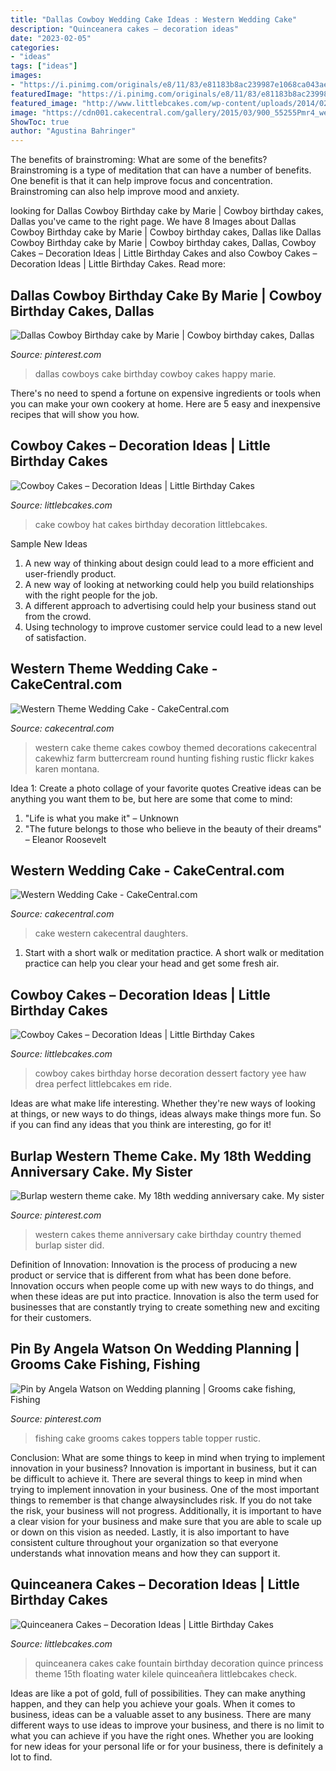 ```yaml
---
title: "Dallas Cowboy Wedding Cake Ideas : Western Wedding Cake"
description: "Quinceanera cakes – decoration ideas"
date: "2023-02-05"
categories:
- "ideas"
tags: ["ideas"]
images:
- "https://i.pinimg.com/originals/e8/11/83/e81183b8ac239987e1068ca043aed12a.jpg"
featuredImage: "https://i.pinimg.com/originals/e8/11/83/e81183b8ac239987e1068ca043aed12a.jpg"
featured_image: "http://www.littlebcakes.com/wp-content/uploads/2014/02/Quinceanera-Cake-Ideas-867x1024.jpg"
image: "https://cdn001.cakecentral.com/gallery/2015/03/900_55255Pmr4_western-wedding-cake.jpg"
ShowToc: true
author: "Agustina Bahringer"
---
```



The benefits of brainstroming: What are some of the benefits?
Brainstroming is a type of meditation that can have a number of benefits. One benefit is that it can help improve focus and concentration. Brainstroming can also help improve mood and anxiety.

	

		
looking for Dallas Cowboy Birthday cake by Marie | Cowboy birthday cakes, Dallas you've came to the right page. We have 8 Images about Dallas Cowboy Birthday cake by Marie | Cowboy birthday cakes, Dallas like Dallas Cowboy Birthday cake by Marie | Cowboy birthday cakes, Dallas, Cowboy Cakes – Decoration Ideas | Little Birthday Cakes and also Cowboy Cakes – Decoration Ideas | Little Birthday Cakes. Read more:
		
    
## Dallas Cowboy Birthday Cake By Marie | Cowboy Birthday Cakes, Dallas

<img loading=lazy src="https://i.pinimg.com/736x/e8/7d/e7/e87de7f1a013dc18497a8bfb4719e4de.jpg" onerror="this.onerror=null;this.src='https://tse3.mm.bing.net/th?id=OIP.V17JOyEomwXfmycWzoRNrAHaJo&amp;pid=15.1';" alt="Dallas Cowboy Birthday cake by Marie | Cowboy birthday cakes, Dallas">

_Source: pinterest.com_

>dallas cowboys cake birthday cowboy cakes happy marie. 

	

There's no need to spend a fortune on expensive ingredients or tools when you can make your own cookery at home. Here are 5 easy and inexpensive recipes that will show you how.

    
## Cowboy Cakes – Decoration Ideas | Little Birthday Cakes

<img loading=lazy src="http://www.littlebcakes.com/wp-content/uploads/2014/02/Cowboy-Hat-Cake.jpg" onerror="this.onerror=null;this.src='https://tse3.mm.bing.net/th?id=OIP.UWr7uEVOxhLmKSp027b4GgHaGt&amp;pid=15.1';" alt="Cowboy Cakes – Decoration Ideas | Little Birthday Cakes">

_Source: littlebcakes.com_

>cake cowboy hat cakes birthday decoration littlebcakes. 

	

Sample New Ideas
1. A new way of thinking about design could lead to a more efficient and user-friendly product.
2. A new way of looking at networking could help you build relationships with the right people for the job.
3. A different approach to advertising could help your business stand out from the crowd.
4. Using technology to improve customer service could lead to a new level of satisfaction.

    
## Western Theme Wedding Cake - CakeCentral.com

<img loading=lazy src="https://cdn001.cakecentral.com/gallery/2015/03/900_87063SQ84_western-theme-wedding-cake.jpg" onerror="this.onerror=null;this.src='https://tse3.mm.bing.net/th?id=OIP.vPfVCtM0nUE8opYUgwqY3QHaJ4&amp;pid=15.1';" alt="Western Theme Wedding Cake - CakeCentral.com">

_Source: cakecentral.com_

>western cake theme cakes cowboy themed decorations cakecentral cakewhiz farm buttercream round hunting fishing rustic flickr kakes karen montana. 

	

Idea 1: Create a photo collage of your favorite quotes
Creative ideas can be anything you want them to be, but here are some that come to mind: 

1. "Life is what you make it" – Unknown
2. "The future belongs to those who believe in the beauty of their dreams" – Eleanor Roosevelt

    
## Western Wedding Cake - CakeCentral.com

<img loading=lazy src="https://cdn001.cakecentral.com/gallery/2015/03/900_55255Pmr4_western-wedding-cake.jpg" onerror="this.onerror=null;this.src='https://tse3.mm.bing.net/th?id=OIP.pQwHsHLOZltfaQQZYKLMLADIEs&amp;pid=15.1';" alt="Western Wedding Cake - CakeCentral.com">

_Source: cakecentral.com_

>cake western cakecentral daughters. 

	

1. Start with a short walk or meditation practice. A short walk or meditation practice can help you clear your head and get some fresh air.

    
## Cowboy Cakes – Decoration Ideas | Little Birthday Cakes

<img loading=lazy src="http://www.littlebcakes.com/wp-content/uploads/2014/02/Cowboy-Birthday-Cakes-For-Kids.jpg" onerror="this.onerror=null;this.src='https://tse2.mm.bing.net/th?id=OIP.OQ7MZiPhmE9P4bMucQy-UQHaLv&amp;pid=15.1';" alt="Cowboy Cakes – Decoration Ideas | Little Birthday Cakes">

_Source: littlebcakes.com_

>cowboy cakes birthday horse decoration dessert factory yee haw drea perfect littlebcakes em ride. 

	

Ideas are what make life interesting. Whether they're new ways of looking at things, or new ways to do things, ideas always make things more fun. So if you can find any ideas that you think are interesting, go for it!

    
## Burlap Western Theme Cake. My 18th Wedding Anniversary Cake. My Sister

<img loading=lazy src="https://i.pinimg.com/originals/d7/91/ab/d791ab70652d393ca9740d854deb6bce.jpg" onerror="this.onerror=null;this.src='https://tse1.mm.bing.net/th?id=OIP.K7pMggDDAlv0ETnRZAR7awHaJ4&amp;pid=15.1';" alt="Burlap western theme cake. My 18th wedding anniversary cake. My sister">

_Source: pinterest.com_

>western cakes theme anniversary cake birthday country themed burlap sister did. 

	

Definition of Innovation:
Innovation is the process of producing a new product or service that is different from what has been done before. Innovation occurs when people come up with new ways to do things, and when these ideas are put into practice. Innovation is also the term used for businesses that are constantly trying to create something new and exciting for their customers.

    
## Pin By Angela Watson On Wedding Planning | Grooms Cake Fishing, Fishing

<img loading=lazy src="https://i.pinimg.com/originals/e8/11/83/e81183b8ac239987e1068ca043aed12a.jpg" onerror="this.onerror=null;this.src='https://tse1.mm.bing.net/th?id=OIP.RetKxPHf9N6SwzILbMeiAAHaJ4&amp;pid=15.1';" alt="Pin by Angela Watson on Wedding planning | Grooms cake fishing, Fishing">

_Source: pinterest.com_

>fishing cake grooms cakes toppers table topper rustic. 

	

Conclusion: What are some things to keep in mind when trying to implement innovation in your business?
Innovation is important in business, but it can be difficult to achieve it. There are several things to keep in mind when trying to implement innovation in your business. One of the most important things to remember is that change alwaysincludes risk. If you do not take the risk, your business will not progress. Additionally, it is important to have a clear vision for your business and make sure that you are able to scale up or down on this vision as needed. Lastly, it is also important to have consistent culture throughout your organization so that everyone understands what innovation means and how they can support it.

    
## Quinceanera Cakes – Decoration Ideas | Little Birthday Cakes

<img loading=lazy src="http://www.littlebcakes.com/wp-content/uploads/2014/02/Quinceanera-Cake-Ideas-867x1024.jpg" onerror="this.onerror=null;this.src='https://tse4.mm.bing.net/th?id=OIP.dAFSxQsKy35HURJN_BqgoQHaIv&amp;pid=15.1';" alt="Quinceanera Cakes – Decoration Ideas | Little Birthday Cakes">

_Source: littlebcakes.com_

>quinceanera cakes cake fountain birthday decoration quince princess theme 15th floating water kilele quinceañera littlebcakes check. 

	

Ideas are like a pot of gold, full of possibilities. They can make anything happen, and they can help you achieve your goals. When it comes to business, ideas can be a valuable asset to any business. There are many different ways to use ideas to improve your business, and there is no limit to what you can achieve if you have the right ones. Whether you are looking for new ideas for your personal life or for your business, there is definitely a lot to find.

